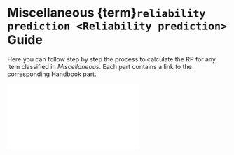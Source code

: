 # Miscellaneous {term}`reliability prediction <Reliability prediction>` Guide

Here you can follow step by step the process to calculate the RP for any item classified in _Miscellaneous_. Each part contains a link to the corresponding Handbook part.

<iframe class="ext_content" src="../../_static/interactivity/html/guide_misc.html" frameBorder="0" onload="resize_iframe(this)"></iframe>